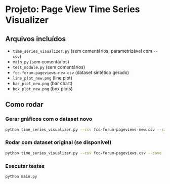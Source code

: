 # Projeto: Page View Time Series Visualizer

## Arquivos incluídos
- `time_series_visualizer.py` (sem comentários, parametrizável com `--csv`)
- `main.py` (sem comentários)
- `test_module.py` (sem comentários)
- `fcc-forum-pageviews-new.csv` (dataset sintético gerado)
- `line_plot_new.png` (line plot)
- `bar_plot_new.png` (bar chart)
- `box_plot_new.png` (box plots)

## Como rodar
### Gerar gráficos com o dataset novo
```bash
python time_series_visualizer.py --csv fcc-forum-pageviews-new.csv --save
```

### Rodar com dataset original (se disponível)
```bash
python time_series_visualizer.py --csv fcc-forum-pageviews.csv --save
```

### Executar testes
```bash
python main.py
```
